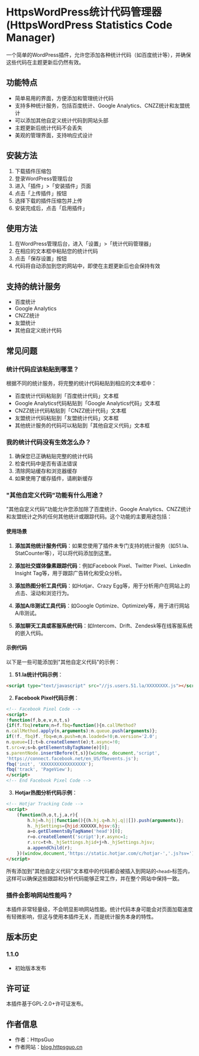 # HttpsWordPress统计代码管理器 (HttpsWordPress Statistics Code Manager)

一个简单的WordPress插件，允许您添加各种统计代码（如百度统计等），并确保这些代码在主题更新后仍然有效。

## 功能特点

- 简单易用的界面，方便添加和管理统计代码
- 支持多种统计服务，包括百度统计、Google Analytics、CNZZ统计和友盟统计
- 可以添加其他自定义统计代码到网站头部
- 主题更新后统计代码不会丢失
- 美观的管理界面，支持响应式设计

## 安装方法

1. 下载插件压缩包
2. 登录WordPress管理后台
3. 进入「插件」>「安装插件」页面
4. 点击「上传插件」按钮
5. 选择下载的插件压缩包并上传
6. 安装完成后，点击「启用插件」

## 使用方法

1. 在WordPress管理后台，进入「设置」>「统计代码管理器」
2. 在相应的文本框中粘贴您的统计代码
3. 点击「保存设置」按钮
4. 代码将自动添加到您的网站中，即使在主题更新后也会保持有效

## 支持的统计服务

- 百度统计
- Google Analytics
- CNZZ统计
- 友盟统计
- 其他自定义统计代码

## 常见问题

### 统计代码应该粘贴到哪里？

根据不同的统计服务，将完整的统计代码粘贴到相应的文本框中：

- 百度统计代码粘贴到「百度统计代码」文本框
- Google Analytics代码粘贴到「Google Analytics代码」文本框
- CNZZ统计代码粘贴到「CNZZ统计代码」文本框
- 友盟统计代码粘贴到「友盟统计代码」文本框
- 其他统计服务的代码可以粘贴到「其他自定义代码」文本框

### 我的统计代码没有生效怎么办？

1. 确保您已正确粘贴完整的统计代码
2. 检查代码中是否有语法错误
3. 清除网站缓存和浏览器缓存
4. 如果使用了缓存插件，请刷新缓存

### "其他自定义代码"功能有什么用途？

"其他自定义代码"功能允许您添加除了百度统计、Google Analytics、CNZZ统计和友盟统计之外的任何其他统计或跟踪代码。这个功能的主要用途包括：

#### 使用场景

1. **添加其他统计服务代码**：如果您使用了插件未专门支持的统计服务（如51.la、StatCounter等），可以将代码添加到这里。

2. **添加社交媒体像素跟踪代码**：例如Facebook Pixel、Twitter Pixel、LinkedIn Insight Tag等，用于跟踪广告转化和受众分析。

3. **添加热图分析工具代码**：如Hotjar、Crazy Egg等，用于分析用户在网站上的点击、滚动和浏览行为。

4. **添加A/B测试工具代码**：如Google Optimize、Optimizely等，用于进行网站A/B测试。

5. **添加聊天工具或客服系统代码**：如Intercom、Drift、Zendesk等在线客服系统的嵌入代码。

#### 示例代码

以下是一些可能添加到"其他自定义代码"的示例：

1. **51.la统计代码示例**：
```html
<script type="text/javascript" src="//js.users.51.la/XXXXXXXX.js"></script>
```

2. **Facebook Pixel代码示例**：
```html
<!-- Facebook Pixel Code -->
<script>
!function(f,b,e,v,n,t,s)
{if(f.fbq)return;n=f.fbq=function(){n.callMethod?
n.callMethod.apply(n,arguments):n.queue.push(arguments)};
if(!f._fbq)f._fbq=n;n.push=n;n.loaded=!0;n.version='2.0';
n.queue=[];t=b.createElement(e);t.async=!0;
t.src=v;s=b.getElementsByTagName(e)[0];
s.parentNode.insertBefore(t,s)}(window, document,'script',
'https://connect.facebook.net/en_US/fbevents.js');
fbq('init', 'XXXXXXXXXXXXXXXXX');
fbq('track', 'PageView');
</script>
<!-- End Facebook Pixel Code -->
```

3. **Hotjar热图分析代码示例**：
```html
<!-- Hotjar Tracking Code -->
<script>
    (function(h,o,t,j,a,r){
        h.hj=h.hj||function(){(h.hj.q=h.hj.q||[]).push(arguments)};
        h._hjSettings={hjid:XXXXXX,hjsv:6};
        a=o.getElementsByTagName('head')[0];
        r=o.createElement('script');r.async=1;
        r.src=t+h._hjSettings.hjid+j+h._hjSettings.hjsv;
        a.appendChild(r);
    })(window,document,'https://static.hotjar.com/c/hotjar-','.js?sv=');
</script>
```

所有添加到"其他自定义代码"文本框中的代码都会被插入到网站的`<head>`标签内，这样可以确保这些跟踪和分析代码能够正常工作，并在整个网站中保持一致。

### 插件会影响网站性能吗？

本插件非常轻量级，不会明显影响网站性能。统计代码本身可能会对页面加载速度有轻微影响，但这与使用本插件无关，而是统计服务本身的特性。

## 版本历史

### 1.1.0
- 初始版本发布

## 许可证

本插件基于GPL-2.0+许可证发布。

## 作者信息

- 作者：HttpsGuo
- 作者网站：[blog.httpsguo.cn](https://blog.httpsguo.cn)